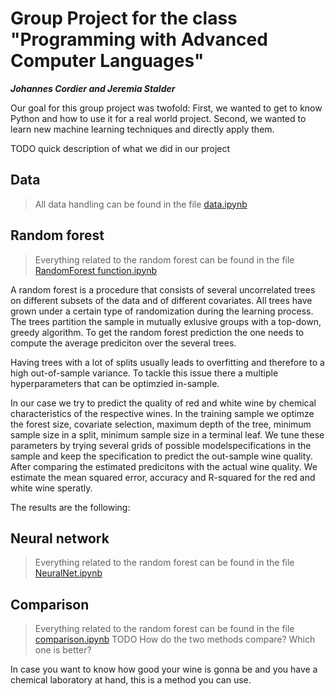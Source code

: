 # Group Project for the class "Programming with Advanced Computer Languages"
_**Johannes Cordier and Jeremia Stalder**_

Our goal for this group project was twofold: First, we wanted to get to know Python and how to use it for a real world project. Second, we wanted to learn new machine learning techniques and directly apply them.

TODO quick description of what we did in our project

## Data
> All data handling can be found in the file [data.ipynb](https://github.com/jere24/advanced-programming/blob/master/data_cleaning.ipynb)


## Random forest
> Everything related to the random forest can be found in the file [RandomForest function.ipynb](https://github.com/jere24/advanced-programming/blob/master/RandomForest%20function.ipynb)

A random forest is a procedure that consists of several uncorrelated trees on different subsets of the data and of different covariates. 
All trees have grown under a certain type of randomization during the learning process. 
The trees partition the sample in mutually exlusive groups with a top-down, greedy algorithm. 
To get the random forest prediction the one needs to compute the average prediciton over the several trees. 

Having trees with a lot of splits usually leads to overfitting and therefore to a high out-of-sample variance. 
To tackle this issue there a multiple hyperparameters that can be optimzied in-sample.

In our case we try to predict the quality of red and white wine by chemical characteristics of the respective wines. 
In the training sample we optimze the forest size, covariate selection, maximum depth of the tree, minimum sample size in a split, minimum sample size in a terminal leaf.
We tune these parameters by trying several grids of possible modelspecifications in the sample and keep the specification to predict the out-sample wine quality. 
After comparing the estimated predicitons with the actual wine quality. We estimate the mean squared error, accuracy and R-squared for the red and white wine speratly. 

The results are the following:



## Neural network
> Everything related to the random forest can be found in the file [NeuralNet.ipynb]()

## Comparison
> Everything related to the random forest can be found in the file [comparison.ipynb]()
TODO How do the two methods compare? Which one is better? 

In case you want to know how good your wine is gonna be and you have a chemical laboratory at hand, this is a method you can use. 
